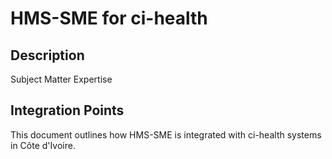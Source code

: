 # HMS-SME for ci-health

## Description

Subject Matter Expertise

## Integration Points

This document outlines how HMS-SME is integrated with ci-health systems in Côte d'Ivoire.
